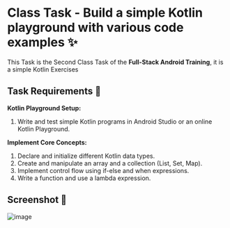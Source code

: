 # Class Task - Build a simple Kotlin playground with various code examples ✨

This Task is the Second Class Task of the **‪Full-Stack Android Training**, it is a simple Kotlin Exercises

## Task Requirements 🎯
**Kotlin Playground Setup:**
1. Write and test simple Kotlin programs in Android Studio or an online Kotlin Playground.
   
**Implement Core Concepts:**
1. Declare and initialize different Kotlin data types.
2. Create and manipulate an array and a collection (List, Set, Map).
3. Implement control flow using if-else and when expressions.
4. Write a function and use a lambda expression.

## Screenshot 📸

![image](https://github.com/user-attachments/assets/fc20f95b-7ced-461a-8e64-b92fc3713631)
